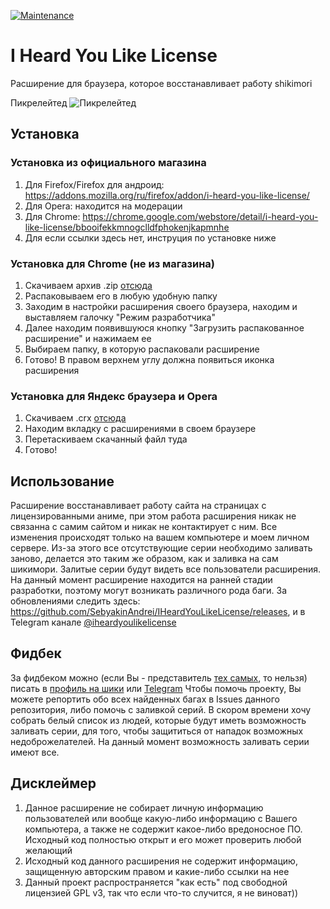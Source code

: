 [![Maintenance](https://img.shields.io/badge/Maintained%3F-no-red.svg)](https://bitbucket.org/lbesson/ansi-colors)
#  I Heard You Like License
Расширение для браузера, которое восстанавливает работу shikimori

Пикрелейтед
![Пикрелейтед](https://i.imgflip.com/2fa348.jpg)

## Установка
### Установка из официального магазина
1. Для Firefox/Firefox для андроид: https://addons.mozilla.org/ru/firefox/addon/i-heard-you-like-license/
2. Для Opera: находится на модерации
3. Для Chrome: https://chrome.google.com/webstore/detail/i-heard-you-like-license/bbooifekkmnogclldfphokenjkapmnhe
4. Для если ссылки здесь нет, инструция по установке ниже


### Установка для Chrome (не из магазина)
1. Скачиваем архив .zip [отсюда](https://github.com/SebyakinAndrei/IHeardYouLikeLicense/releases)
2. Распаковываем его в любую удобную папку
3. Заходим в настройки расширения своего браузера, находим и выставляем галочку "Режим разработчика"
4. Далее находим появившуюся кнопку "Загрузить распакованное расширение" и нажимаем ее
5. Выбираем папку, в которую распаковали расширение
6. Готово! В правом верхнем углу должна появиться иконка расширения

### Установка для Яндекс браузера и Opera
1. Скачиваем .crx [отсюда](https://github.com/SebyakinAndrei/IHeardYouLikeLicense/releases)
2. Находим вкладку с расширениями в своем браузере
3. Перетаскиваем скачанный файл туда
4. Готово!

## Использование
Расширение восстанавливает работу сайта на страницах с лицензированными аниме, при этом работа расширения никак не связанна с самим сайтом и никак не контактирует с ним. Все изменения происходят только на вашем компьютере и моем личном сервере. Из-за этого все отсутствующие серии необходимо заливать заново, делается это таким же образом, как и заливка на сам шикимори. Залитые серии будут видеть все пользователи расширения.
На данный момент расширение находится на ранней стадии разработки, поэтому могут возникать различного рода баги.
За обновлениями следить здесь: https://github.com/SebyakinAndrei/IHeardYouLikeLicense/releases, и в Telegram канале [@iheardyoulikelicense](http://tele.click/iheardyoulikelicense)

## Фидбек
За фидбеком можно (если Вы - представитель [тех самых](https://ru.wiktionary.org/wiki/%D0%BA%D0%BE%D0%BF%D0%B8%D1%80%D0%B0%D1%81%D1%82), то нельзя) писать в [профиль на шики](https://shikimori.org/ThePrincessOf69) или [Telegram](http://tele.click/ThePrincessOf69)
Чтобы помочь проекту, Вы можете репортить обо всех найденных багах в Issues данного репозитория, либо помочь с заливкой серий. В скором времени хочу собрать белый список из людей, которые будут иметь возможность заливать серии, для того, чтобы защититься от нападок возможных недоброжелателей. На данный момент возможность заливать серии имеют все.

## Дисклеймер
1. Данное расширение не собирает личную информацию пользователей или вообще какую-либо информацию с Вашего компьютера, а также не содержит какое-либо вредоносное ПО. Исходный код полностью открыт и его может проверить любой желающий
2. Исходный код данного расширения не содержит информацию, защищенную авторским правом и какие-либо ссылки на нее
3. Данный проект распространяется "как есть" под свободной лицензией GPL v3, так что если что-то случится, я не виноват))
